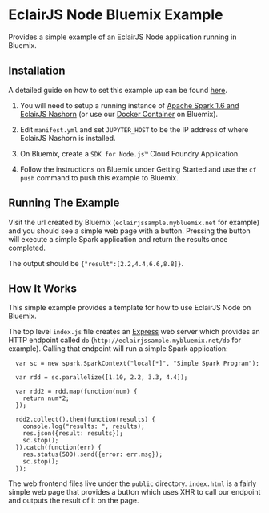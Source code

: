 EclairJS Node Bluemix Example
===================
Provides a simple example of an EclairJS Node application running in Bluemix.

## Installation

A detailed guide on how to set this example up can be found [here](https://developer.ibm.com/node/2016/08/25/running-apache-spark-applications-with-node-js-on-ibm-bluemix/).

1) You will need to setup a running instance of [Apache Spark 1.6 and EclairJS Nashorn](https://github.com/EclairJS/eclairjs-node/wiki/Build-and-Package) (or use our [Docker Container](https://github.com/EclairJS/eclairjs-node/wiki/Using-the-Docker-Container#deploying-on-ibm-bluemix)
on Bluemix).

2) Edit `manifest.yml` and set `JUPYTER_HOST` to be the IP address of where EclairJS Nashorn is installed.

3) On Bluemix, create a `SDK for Node.js™` Cloud Foundry Application.

4) Follow the instructions on Bluemix under Getting Started and use the `cf push` command to push this example to Bluemix.

## Running The Example

Visit the url created by Bluemix (`eclairjssample.mybluemix.net` for example) and you should see a simple web page with 
a button.  Pressing the button will execute a simple Spark application and return the results once completed.

The output should be `{"result":[2.2,4.4,6.6,8.8]}`.

## How It Works

This simple example provides a template for how to use EclairJS Node on Bluemix.

The top level `index.js` file creates an [Express](https://expressjs.com/) web server which provides an HTTP endpoint 
called `do` (`http://eclairjssample.mybluemix.net/do` for example).  Calling that endpoint will run a simple Spark
application:

```node
  var sc = new spark.SparkContext("local[*]", "Simple Spark Program");

  var rdd = sc.parallelize([1.10, 2.2, 3.3, 4.4]);

  var rdd2 = rdd.map(function(num) {
    return num*2;
  });

  rdd2.collect().then(function(results) {
    console.log("results: ", results);
    res.json({result: results});
    sc.stop();
  }).catch(function(err) {
    res.status(500).send({error: err.msg});
    sc.stop();
  });
```

The web frontend files live under the `public` directory. `index.html` is a fairly simple web page that provides a button
which uses XHR to call our endpoint and outputs the result of it on the page.